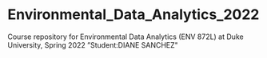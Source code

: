 # Environmental_Data_Analytics_2022

Course repository for Environmental Data Analytics (ENV 872L) at Duke University, Spring 2022
”Student:DIANE SANCHEZ"